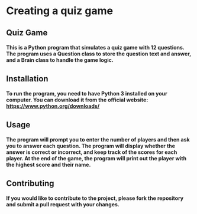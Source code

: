 # **Creating a quiz game**

## Quiz Game

#### This is a Python program that simulates a quiz game with 12 questions. The program uses a Question class to store the question text and answer, and a Brain class to handle the game logic.

## Installation
#### To run the program, you need to have Python 3 installed on your computer. You can download it from the official website: https://www.python.org/downloads/

## Usage
#### The program will prompt you to enter the number of players and then ask you to answer each question. The program will display whether the answer is correct or incorrect, and keep track of the scores for each player. At the end of the game, the program will print out the player with the highest score and their name.
## Contributing
#### If you would like to contribute to the project, please fork the repository and submit a pull request with your changes.